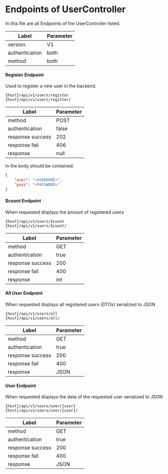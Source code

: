 # Endpoints of UserController

In this file are all Endpoints of the UserController listed.

| Label          | Parameter |
| -------------- | --------- |
| version        | V1        |
| authentication | both      |
| method         | both      |

#### Register Endpoint

Used to register a new user in the backend.  

 ```
{host}/api/v1/users/register
{host}/api/v1/users/register/
 ```

| Label            | Parameter |
| ---------------- | --------- |
| method           | POST      |
| authentication   | false     |
| response success | 202       |
| response fail    | 406       |
| response         | null      |

In the body should be contained:

```json
{
	"user": "<USERNAME>",
	"pass": "<PASSWORD>"
}
```

#### $count Endpoint

When requested displays the amount of registered users

 ```
{host}/api/v1/users/$count
{host}/api/v1/users/$count/
 ```

| Label            | Parameter |
| ---------------- | --------- |
| method           | GET       |
| authentication   | true      |
| response success | 200       |
| response fail    | 400       |
| response         | int       |

#### All User Endpoint

When requested displays all registered users (DTOs) serialized to JSON

 ```
{host}/api/v1/users/all
{host}/api/v1/users/all/
 ```

| Label            | Parameter |
| ---------------- | --------- |
| method           | GET       |
| authentication   | true      |
| response success | 200       |
| response fail    | 400       |
| response         | JSON      |

#### User Endpoint

When requested displays the data of the requested user serialized to JSON

 ```
{host}/api/v1/users/user/{user}
{host}/api/v1/users/user/{user}/
 ```

| Label            | Parameter |
| ---------------- | --------- |
| method           | GET       |
| authentication   | true      |
| response success | 200       |
| response fail    | 400       |
| response         | JSON      |
